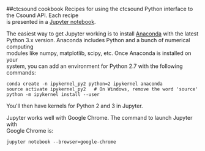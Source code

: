 ##ctcsound cookbook
Recipes for using the ctcsound Python interface to the Csound API. Each recipe  
is presented in a [Jupyter notebook](http://jupyter.org/).

The easiest way to get Jupyter working is to install [Anaconda](https://www.continuum.io/downloads) with the latest  
Python 3.x version. Anaconda includes Python and a bunch of numerical computing  
modules like numpy, matplotlib, scipy, etc. Once Anaconda is installed on your  
system, you can add an environment for Python 2.7 with the following commands:

```
conda create -n ipykernel_py2 python=2 ipykernel anaconda  
source activate ipykernel_py2   # On Windows, remove the word 'source'  
python -m ipykernel install --user
```

You'll then have kernels for Python 2 and 3 in Jupyter.

Jupyter works well with Google Chrome. The command to launch Jupyter with  
Google Chrome is:  

```
jupyter notebook --browser=google-chrome  
```
